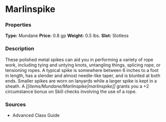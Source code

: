﻿---
Title: "Marlinspike"
Type: "Mundane"
Price: "0.8 gp"
Weight: "0.5 lbs."
Slot: "Slotless"
Description: |
  "These polished metal spikes can aid you in performing a variety of rope work, including tying and untying knots, untangling things, splicing rope, or tensioning ropes. A typical spike is somewhere between 6 inches to a foot in length, has a slender and almost needle-like taper, and is blunted at both ends. Smaller spikes are worn on lanyards while a larger spike is kept in a sheath. A marlinspike grants you a +2 circumstance bonus on Skill checks involving the use of a rope."
Sources: "['Advanced Class Guide']"
---

# Marlinspike

### Properties

**Type:** Mundane **Price:** 0.8 gp **Weight:** 0.5 lbs. **Slot:** Slotless

### Description

These polished metal spikes can aid you in performing a variety of rope work, including tying and untying knots, untangling things, splicing rope, or tensioning ropes. A typical spike is somewhere between 6 inches to a foot in length, has a slender and almost needle-like taper, and is blunted at both ends. Smaller spikes are worn on lanyards while a larger spike is kept in a sheath. A _[[items/Mundane/Marlinspike|marlinspike]]_ grants you a +2 circumstance bonus on Skill checks involving the use of a rope.

### Sources

* Advanced Class Guide